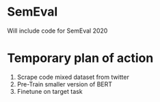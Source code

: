# SemEval
Will include code for SemEval 2020

# Temporary plan of action
1. Scrape code mixed dataset from twitter
2. Pre-Train smaller version of BERT
3. Finetune on target task
